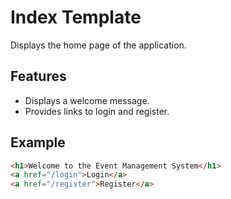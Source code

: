 # Index Template

Displays the home page of the application.

## Features
- Displays a welcome message.
- Provides links to login and register.

## Example
```html
<h1>Welcome to the Event Management System</h1>
<a href="/login">Login</a>
<a href="/register">Register</a>